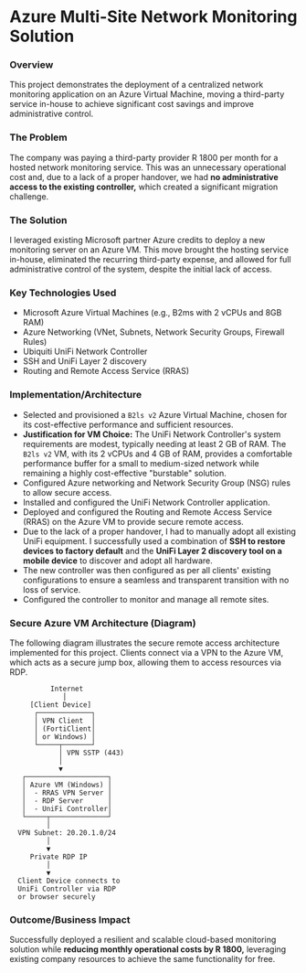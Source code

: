# Azure Multi-Site Network Monitoring Solution

### Overview
This project demonstrates the deployment of a centralized network monitoring application on an Azure Virtual Machine, moving a third-party service in-house to achieve significant cost savings and improve administrative control.

### The Problem
The company was paying a third-party provider R 1800 per month for a hosted network monitoring service. This was an unnecessary operational cost and, due to a lack of a proper handover, we had **no administrative access to the existing controller,** which created a significant migration challenge.

### The Solution
I leveraged existing Microsoft partner Azure credits to deploy a new monitoring server on an Azure VM. This move brought the hosting service in-house, eliminated the recurring third-party expense, and allowed for full administrative control of the system, despite the initial lack of access.

### Key Technologies Used
- Microsoft Azure Virtual Machines (e.g., B2ms with 2 vCPUs and 8GB RAM)
- Azure Networking (VNet, Subnets, Network Security Groups, Firewall Rules)
- Ubiquiti UniFi Network Controller
- SSH and UniFi Layer 2 discovery
- Routing and Remote Access Service (RRAS)

### Implementation/Architecture
- Selected and provisioned a `B2ls v2` Azure Virtual Machine, chosen for its cost-effective performance and sufficient resources.
- **Justification for VM Choice:** The UniFi Network Controller's system requirements are modest, typically needing at least 2 GB of RAM. The `B2ls v2` VM, with its 2 vCPUs and 4 GB of RAM, provides a comfortable performance buffer for a small to medium-sized network while remaining a highly cost-effective "burstable" solution.
- Configured Azure networking and Network Security Group (NSG) rules to allow secure access.
- Installed and configured the UniFi Network Controller application.
- Deployed and configured the Routing and Remote Access Service (RRAS) on the Azure VM to provide secure remote access.
- Due to the lack of a proper handover, I had to manually adopt all existing UniFi equipment. I successfully used a combination of **SSH to restore devices to factory default** and the **UniFi Layer 2 discovery tool on a mobile device** to discover and adopt all hardware.
- The new controller was then configured as per all clients' existing configurations to ensure a seamless and transparent transition with no loss of service.
- Configured the controller to monitor and manage all remote sites.

### Secure Azure VM Architecture (Diagram)
The following diagram illustrates the secure remote access architecture implemented for this project. Clients connect via a VPN to the Azure VM, which acts as a secure jump box, allowing them to access resources via RDP.

              Internet
                 │
         [Client Device]
          ┌─────────────┐
          │ VPN Client  │
          │ (FortiClient│
          │ or Windows) │
          └─────┬───────┘
                │ VPN SSTP (443)
                │
                ▼
       ┌────────────────────┐
       │ Azure VM (Windows) │
       │  - RRAS VPN Server │
       │  - RDP Server      │
       │  - UniFi Controller│
       └─────┬──────────────┘
             │
      VPN Subnet: 20.20.1.0/24
             │
             ▼
         Private RDP IP
             │
             ▼
      Client Device connects to
      UniFi Controller via RDP
      or browser securely

### Outcome/Business Impact
Successfully deployed a resilient and scalable cloud-based monitoring solution while **reducing monthly operational costs by R 1800,** leveraging existing company resources to achieve the same functionality for free.
